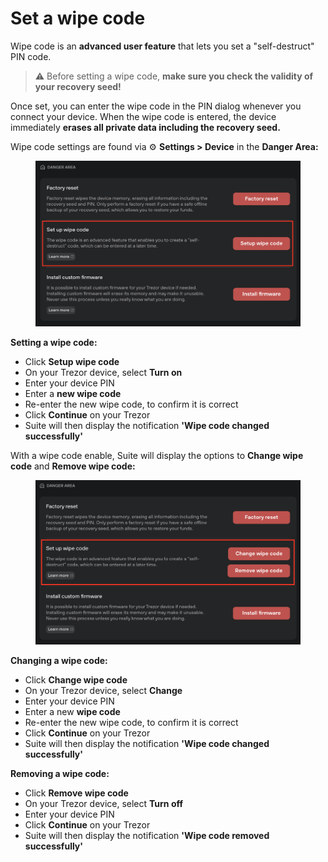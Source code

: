 # Set a wipe code

Wipe code is an **advanced user feature** that lets you set a "self-destruct" PIN code.

> ⚠️ Before setting a wipe code, **make sure you check the validity of your recovery seed!**

Once set, you can enter the wipe code in the PIN dialog whenever you connect your device. When the wipe code is entered, the device immediately **erases all private data including the recovery seed.**

Wipe code settings are found via ⚙️ **Settings > Device** in the **Danger Area:**

<figure><img src="../../.gitbook/assets/Wipe_Code_setup-HL.png" alt=""><figcaption></figcaption></figure>

**Setting a wipe code:**

* Click **Setup wipe code**
* On your Trezor device, select **Turn on**
* Enter your device PIN
* Enter a **new wipe code**
* Re-enter the new wipe code, to confirm it is correct
* Click **Continue** on your Trezor
* Suite will then display the notification **'Wipe code changed successfully'**

With a wipe code enable, Suite will display the options to **Change wipe code** and **Remove wipe code:**

<figure><img src="../../.gitbook/assets/Wipe_Code_enabled-HL.png" alt=""><figcaption></figcaption></figure>

**Changing a wipe code:**

* Click **Change wipe code**
* On your Trezor device, select **Change**
* Enter your device PIN
* Enter a new **wipe code**
* Re-enter the new wipe code, to confirm it is correct
* Click **Continue** on your Trezor
* Suite will then display the notification **'Wipe code changed successfully'**

**Removing a wipe code:**

* Click **Remove wipe code**
* On your Trezor device, select **Turn off**
* Enter your device PIN
* Click **Continue** on your Trezor
* Suite will then display the notification **'Wipe code removed successfully'**
